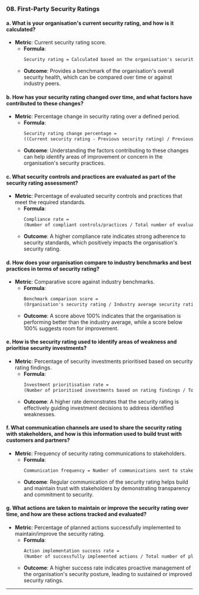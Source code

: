 ### 08. **First-Party Security Ratings**

#### **a. What is your organisation's current security rating, and how is it calculated?**
- **Metric**: Current security rating score.
  - **Formula**: 
    ```markdown
    Security rating = Calculated based on the organisation's security posture, typically using a standardised scoring system from a third-party provider
    ```
  - **Outcome**: Provides a benchmark of the organisation's overall security health, which can be compared over time or against industry peers.

#### **b. How has your security rating changed over time, and what factors have contributed to these changes?**
- **Metric**: Percentage change in security rating over a defined period.
  - **Formula**: 
    ```markdown
    Security rating change percentage = 
    ((Current security rating - Previous security rating) / Previous security rating) * 100
    ```
  - **Outcome**: Understanding the factors contributing to these changes can help identify areas of improvement or concern in the organisation's security practices.

#### **c. What security controls and practices are evaluated as part of the security rating assessment?**
- **Metric**: Percentage of evaluated security controls and practices that meet the required standards.
  - **Formula**: 
    ```markdown
    Compliance rate = 
    (Number of compliant controls/practices / Total number of evaluated controls/practices) * 100
    ```
  - **Outcome**: A higher compliance rate indicates strong adherence to security standards, which positively impacts the organisation's security rating.

#### **d. How does your organisation compare to industry benchmarks and best practices in terms of security rating?**
- **Metric**: Comparative score against industry benchmarks.
  - **Formula**: 
    ```markdown
    Benchmark comparison score = 
    (Organisation's security rating / Industry average security rating) * 100
    ```
  - **Outcome**: A score above 100% indicates that the organisation is performing better than the industry average, while a score below 100% suggests room for improvement.

#### **e. How is the security rating used to identify areas of weakness and prioritise security investments?**
- **Metric**: Percentage of security investments prioritised based on security rating findings.
  - **Formula**: 
    ```markdown
    Investment prioritisation rate = 
    (Number of prioritised investments based on rating findings / Total number of security investments) * 100
    ```
  - **Outcome**: A higher rate demonstrates that the security rating is effectively guiding investment decisions to address identified weaknesses.

#### **f. What communication channels are used to share the security rating with stakeholders, and how is this information used to build trust with customers and partners?**
- **Metric**: Frequency of security rating communications to stakeholders.
  - **Formula**: 
    ```markdown
    Communication frequency = Number of communications sent to stakeholders per quarter/year
    ```
  - **Outcome**: Regular communication of the security rating helps build and maintain trust with stakeholders by demonstrating transparency and commitment to security.

#### **g. What actions are taken to maintain or improve the security rating over time, and how are these actions tracked and evaluated?**
- **Metric**: Percentage of planned actions successfully implemented to maintain/improve the security rating.
  - **Formula**: 
    ```markdown
    Action implementation success rate = 
    (Number of successfully implemented actions / Total number of planned actions) * 100
    ```
  - **Outcome**: A higher success rate indicates proactive management of the organisation's security posture, leading to sustained or improved security ratings.

---
